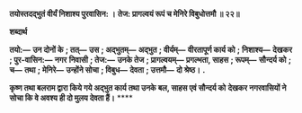 **तयोस्तदद्भुतं वीर्यं निशाश्य पुरवासिन: ।** **तेज: प्रागल्वयं रूपं च मेनिरे विबुधोत्तमौ ॥ २२॥** 

**शब्दार्थ** 

**तयो:—** **उन दोनों के** **; तत्—** **उस** **; अद्भुतम्—** **अद्भुत** **; वीर्यम्—** **वीरतापूर्ण कार्य को** **; निशाश्य—** **देखकर** **; पुर-वासिन:—** **नगर** **निवासी** **; तेज:—** **उनके तेज** **; प्रागल्वयम्—** **प्रगल्भता, साहस** **; रूपम्—** **सौन्दर्य को** **; च—** **तथा** **; मेनिरे—** **उन्होंने सोचा** **; विबुध—** **देवता** **; उत्तमौ—** **दो श्रेष्ठ।** **.** 

**कृष्ण तथा बलराम द्वारा किये गये अद्भुत कार्य तथा उनके बल, साहस एवं सौन्दर्य को** **देखकर नगरवासियों ने सोचा कि वे अवश्य ही दो मुलय देवता हैं।** **** 